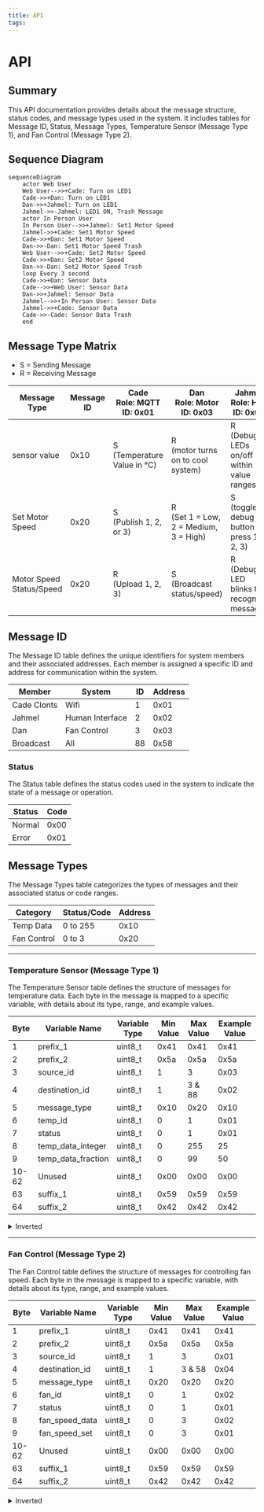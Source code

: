 ```yaml
---
title: API
tags:
---
```


# API

## Summary
This API documentation provides details about the message structure, status codes, and message types used in the system. It includes tables for Message ID, Status, Message Types, Temperature Sensor (Message Type 1), and Fan Control (Message Type 2).

## Sequence Diagram
``` mermaid
sequenceDiagram
    actor Web User
    Web User-->>+Cade: Turn on LED1
    Cade->>+Dan: Turn on LED1
    Dan->>+Jahmel: Turn on LED1
    Jahmel->>-Jahmel: LED1 ON, Trash Message
    actor In Person User
    In Person User-->>+Jahmel: Set1 Motor Speed
    Jahmel->>+Cade: Set1 Motor Speed
    Cade->>+Dan: Set1 Motor Speed
    Dan->>-Dan: Set1 Motor Speed Trash
    Web User-->>+Cade: Set2 Motor Speed
    Cade->>+Dan: Set2 Motor Speed
    Dan->>-Dan: Set2 Motor Speed Trash
    loop Every 3 second
    Cade->>+Dan: Sensor Data
    Cade-->>+Web User: Sensor Data
    Dan->>+Jahmel: Sensor Data
    Jahmel-->>+In Person User: Sensor Data
    Jahmel->>+Cade: Sensor Data
    Cade->>-Cade: Sensor Data Trash
    end
```

## Message Type Matrix

- S = Sending Message
- R = Receiving Message

| Message Type               | Message ID | Cade<br>Role: MQTT<br>ID: 0x01     | Dan<br>Role: Motor<br>ID: 0x03                | Jahmel<br>Role: HMI<br>ID: 0x02                 |
|----------------------------|------------|------------------------------------|-----------------------------------------------|-------------------------------------------------|
| sensor value               | 0x10       | S<br>(Temperature Value in °C)     | R<br>(motor turns on to cool system)          | R<br>(Debug LEDs on/off within value ranges)    |
| Set Motor Speed            | 0x20       | S<br>(Publish 1, 2, or 3)          | R<br>(Set 1 = Low, 2 = Medium, 3 = High)      | S<br>(toggle debug button press 1, 2, 3)        |
| Motor Speed Status/Speed   | 0x20       | R<br>(Upload 1, 2, 3)              | S<br>(Broadcast status/speed)                 | R<br>(Debug LED blinks to recognize message)    |




## Message ID

The Message ID table defines the unique identifiers for system members and their associated addresses. Each member is assigned a specific ID and address for communication within the system.

| Member        | System            | ID  | Address |
|---------------|-------------------|-----|---------|
| Cade Clonts   | Wifi              | 1   | 0x01    |
| Jahmel        | Human Interface   | 2   | 0x02    |
| Dan           | Fan Control       | 3   | 0x03    |
| Broadcast     | All               | 88  | 0x58    |

### Status

The Status table defines the status codes used in the system to indicate the state of a message or operation.

| Status | Code  |
|--------|-------|
| Normal | 0x00  |
| Error  | 0x01  |

## Message Types

The Message Types table categorizes the types of messages and their associated status or code ranges.

| Category         | Status/Code | Address |
|------------------|-------------|----|
| Temp Data        | 0 to 255  | 0x10 |
| Fan Control      | 0 to 3    | 0x20 |

---

### Temperature Sensor (Message Type 1)

The Temperature Sensor table defines the structure of messages for temperature data. Each byte in the message is mapped to a specific variable, with details about its type, range, and example values.

| Byte | Variable Name | Variable Type | Min Value | Max Value | Example Value |
|---|------------------|--------------|-----------|-----------|--------------|
| 1 | prefix_1         | uint8_t      | 0x41      | 0x41      | 0x41         |
| 2 | prefix_2         | uint8_t      | 0x5a      | 0x5a      | 0x5a         |
| 3 | source_id        | uint8_t      | 1         | 3         | 0x03         |
| 4 | destination_id   | uint8_t      | 1         | 3 & 88    | 0x02         |
| 5 | message_type     | uint8_t      | 0x10      | 0x20      | 0x10         |
| 6 | temp_id          | uint8_t      | 0         | 1         | 0x01         |
| 7 | status           | uint8_t      | 0         | 1         | 0x01         |
| 8 | temp_data_integer | uint8_t     | 0         | 255       | 25           |
| 9 | temp_data_fraction | uint8_t    | 0         | 99        | 50           |
| 10-62 | Unused       | uint8_t      | 0x00      | 0x00      | 0x00         |
| 63 | suffix_1        | uint8_t      | 0x59      | 0x59      | 0x59         |
| 64 | suffix_2        | uint8_t      | 0x42      | 0x42      | 0x42         |


<!DOCTYPE html>
<html lang="en">
<head>
    <meta charset="UTF-8">
    <meta name="viewport" content="width=device-width, initial-scale=1.0">
</head>
<body>

<details>
    <summary>Inverted</summary>
    <table>
        <tr>
            <th></th>
            <th>Byte 1</th>
            <th>Byte 2</th>
            <th>Byte 3</th>
            <th>Byte 4</th>
            <th>Byte 5</th>
            <th>Byte 6</th>
            <th>Byte 7</th>
            <th>Byte 8</th>
            <th>Byte 9</th>
            <th>Byte 10-62</th>
            <th>Byte 63</th>
            <th>Byte 64</th>
        </tr>
        <tr>
            <td><strong>Variable Name</strong></td>
            <td>prefix_1</td>
            <td>prefix_2</td>
            <td>source_id</td>
            <td>destination_id</td>
            <td>message_type</td>
            <td>temp_id</td>
            <td>status</td>
            <td>temp_data_integer</td>
            <td>temp_data_fraction</td>
            <td>Unused</td>
            <td>suffix_1</td>
            <td>suffix_2</td>
        </tr>
        <tr>
            <td><strong>Variable Type</strong></td>
            <td>uint8_t</td>
            <td>uint8_t</td>
            <td>uint8_t</td>
            <td>uint8_t</td>
            <td>uint8_t</td>
            <td>uint8_t</td>
            <td>uint8_t</td>
            <td>uint8_t</td>
            <td>uint8_t</td>
            <td>uint8_t</td>
            <td>uint8_t</td>
            <td>uint8_t</td>
        </tr>
        <tr>
            <td><strong>Min Value</strong></td>
            <td>0x41</td>
            <td>0x5a</td>
            <td>1</td>
            <td>1</td>
            <td>0x10</td>
            <td>0</td>
            <td>0</td>
            <td>0</td>
            <td>0</td>
            <td>0x00</td>
            <td>0x59</td>
            <td>0x42</td>
        </tr>
        <tr>
            <td><strong>Max Value</strong></td>
            <td>0x41</td>
            <td>0x5a</td>
            <td>3</td>
            <td>3 % 88</td>
            <td>0x10</td>
            <td>1</td>
            <td>1</td>
            <td>255</td>
            <td>99</td>
            <td>0x00</td>
            <td>0x59</td>
            <td>0x42</td>
        </tr>
        <tr>
            <td><strong>Example Value</strong></td>
            <td>0x41</td>
            <td>0x5a</td>
            <td>0x03</td>
            <td>0x58</td>
            <td>0x10</td>
            <td>0x01</td>
            <td>0x01</td>
            <td>25</td>
            <td>50</td>
            <td>0x00</td>
            <td>0x59</td>
            <td>0x42</td>
        </tr>
    </table>

</details>

</body>
</html>

---

### Fan Control (Message Type 2)

The Fan Control table defines the structure of messages for controlling fan speed. Each byte in the message is mapped to a specific variable, with details about its type, range, and example values.

| Byte  | Variable Name   | Variable Type | Min Value | Max Value | Example Value |
|-------|-----------------|--------------|-----------|-----------|--------------|
| 1     | prefix_1        | uint8_t      | 0x41      | 0x41      | 0x41         |
| 2     | prefix_2        | uint8_t      | 0x5a      | 0x5a      | 0x5a         |
| 3     | source_id       | uint8_t      | 1         | 3         | 0x01         |
| 4     | destination_id  | uint8_t      | 1         | 3 & 58    | 0x04         |
| 5     | message_type    | uint8_t      | 0x20      | 0x20      | 0x20         |
| 6     | fan_id          | uint8_t      | 0         | 1         | 0x02         |
| 7     | status          | uint8_t      | 0         | 1         | 0x01         |
| 8     | fan_speed_data  | uint8_t      | 0         | 3         | 0x02         |
| 9     | fan_speed_set   | uint8_t      | 0         | 3         | 0x01         |
| 10-62 | Unused          | uint8_t      | 0x00      | 0x00      | 0x00         |
| 63    | suffix_1        | uint8_t      | 0x59      | 0x59      | 0x59         |
| 64    | suffix_2        | uint8_t      | 0x42      | 0x42      | 0x42         |

<!DOCTYPE html>
<html lang="en">
<head>
    <meta charset="UTF-8">
    <meta name="viewport" content="width=device-width, initial-scale=1.0">
</head>
<body>

<details>
    <summary>Inverted</summary>
    <table>
        <tr>
            <th></th>
            <th>Byte 1</th>
            <th>Byte 2</th>
            <th>Byte 3</th>
            <th>Byte 4</th>
            <th>Byte 5</th>
            <th>Byte 6</th>
            <th>Byte 7</th>
            <th>Byte 8</th>
            <th>Byte 9</th>
            <th>Byte 10-62</th>
            <th>Byte 63</th>
            <th>Byte 64</th>
        </tr>
        <tr>
            <td><strong>Variable Name</strong></td>
            <td>prefix_1</td>
            <td>prefix_2</td>
            <td>source_id</td>
            <td>destination_id</td>
            <td>message_type</td>
            <td>fan_id</td>
            <td>status</td>
            <td>fan_speed_data</td>
            <td>fan_speed_set</td>
            <td>Unused</td>
            <td>suffix_1</td>
            <td>suffix_2</td>
        </tr>
        <tr>
            <td><strong>Variable Type</strong></td>
            <td>uint8_t</td>
            <td>uint8_t</td>
            <td>uint8_t</td>
            <td>uint8_t</td>
            <td>uint8_t</td>
            <td>uint8_t</td>
            <td>uint8_t</td>
            <td>uint8_t</td>
            <td>uint8_t</td>
            <td>uint8_t</td>
            <td>uint8_t</td>
            <td>uint8_t</td>
        </tr>
        <tr>
            <td><strong>Min Value</strong></td>
            <td>0x41</td>
            <td>0x5a</td>
            <td>1</td>
            <td>1</td>
            <td>0x20</td>
            <td>0</td>
            <td>0</td>
            <td>0</td>
            <td>0</td>
            <td>0x00</td>
            <td>0x59</td>
            <td>0x42</td>
        </tr>
        <tr>
            <td><strong>Max Value</strong></td>
            <td>0x41</td>
            <td>0x5a</td>
            <td>3</td>
            <td>3 & 88</td>
            <td>0x20</td>
            <td>1</td>
            <td>1</td>
            <td>3</td>
            <td>3</td>
            <td>0x00</td>
            <td>0x59</td>
            <td>0x42</td>
        </tr>
        <tr>
            <td><strong>Example Value</strong></td>
            <td>0x41</td>
            <td>0x5a</td>
            <td>0x01</td>
            <td>0x03</td>
            <td>0x20</td>
            <td>0x01</td>
            <td>0x01</td>
            <td>0x02</td>
            <td>0x01</td>
            <td>0x00</td>
            <td>0x59</td>
            <td>0x42</td>
        </tr>
    </table>
</details>
</body>
</html>
